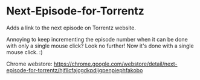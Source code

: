 Next-Episode-for-Torrentz
=========================

Adds a link to the next episode on Torrentz website. 

Annoying to keep incrementing the episode number when it can be done with only a single mouse click?
Look no further! Now it's done with a single mouse click. :)

Chrome webstore: https://chrome.google.com/webstore/detail/next-episode-for-torrentz/hjfllcfajcgdkpdijgpenpiephfakobo
